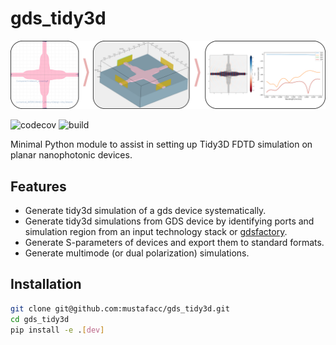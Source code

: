 # gds_tidy3d

![alternative text](/docs/banner.png)

![codecov](https://codecov.io/gh/mustafacc/gds_tidy3d/branch/main/graph/badge.svg)
![build](https://github.com/mustafacc/gds_tidy3d/actions/workflows/main.yml/badge.svg)

Minimal Python module to assist in setting up Tidy3D FDTD simulation on planar nanophotonic devices.

## Features
- Generate tidy3d simulation of a gds device systematically.
- Generate tidy3d simulations from GDS device by identifying ports and simulation region from an input technology stack or [gdsfactory](https://github.com/gdsfactory/gdsfactory).
- Generate S-parameters of devices and export them to standard formats.
- Generate multimode (or dual polarization) simulations.

## Installation

```bash
git clone git@github.com:mustafacc/gds_tidy3d.git
cd gds_tidy3d
pip install -e .[dev]
